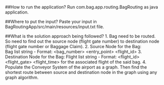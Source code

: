 ##How to run the application?
Run com.bag.app.routing.BagRouting as java application.

##Where to put the input?
Paste your input in BagRoutingApp/src/main/resources/input.txt file.

##What is the solution approach being followed?
	1. Bag need to be routed. So need to find out the source node (flight gate number) to destination node (flight gate number or Baggage Claim).
	2. Source Node for the Bag:  
Bag list string - Format: <bag_number> <entry_point> <flight_id>
	3. Destination Node for the Bag:
Flight list string - Format: <flight_id> <flight_gate> <destination> <flight_time> for the associated flight of the said bag.
	4. Populate the Conveyor System of the airport as a graph. Then find the shortest route between source and destination node in the graph using any graph algorithm.
